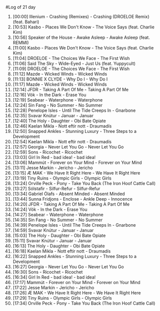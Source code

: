 #Log of 21 day

1. [00:00] Illenium - Crashing (Remixes) - Crashing (DROELOE Remix) (feat. Bahari)
1. [10:53] Kasbo - Places We Don't Know - The Voice Says (feat. Charlie Kim)
1. [10:56] Speaker of the House - Awake Asleep - Awake Asleep (feat. REMMI)
1. [11:00] Kasbo - Places We Don't Know - The Voice Says (feat. Charlie Kim)
1. [11:04] DROELOE - The Choices We Face - The First Wish
1. [11:06] Said The Sky - Wide-Eyed - Just Us (feat. Yuppycult)
1. [11:09] DROELOE - The Choices We Face - The First Wish
1. [11:12] Mazde - Wicked Winds - Wicked Winds
1. [11:13] BONNIE X CLYDE - Why Do I - Why Do I
1. [11:17] Mazde - Wicked Winds - Wicked Winds
1. [12:14] JFDR - Taking A Part Of Me - Taking A Part Of Me
1. [12:16] Vök - In the Dark - Erase You
1. [12:19] Seabear - Waterphone - Waterphone
1. [12:24] Sin Fang - No Summer - No Summer
1. [12:28] Penelope Isles - Until The Tide Creeps In - Gnarbone
1. [12:35] Svavar Knútur - Januar - Januar
1. [12:40] The Holy - Daughter - Obi Bate Opiate
1. [12:46] Kaelan Mikla - Nott eftir nott - Draumadís
1. [12:50] Snapped Ankles - Stunning Luxury - Three Steps to a Development
1. [12:54] Kaelan Mikla - Nott eftir nott - Draumadís
1. [12:57] Georgia - Never Let You Go - Never Let You Go
1. [12:59] Sons - Ricochet - Ricochet
1. [13:03] Girl In Red - bad idea! - bad idea!
1. [13:06] Mammút - Forever on Your Mind - Forever on Your Mind
1. [13:11] Jesse Markin - Jericho - Jericho
1. [13:15] Æ MAK - We Have It Right Here - We Have It Right Here
1. [13:19] Tiny Ruins - Olympic Girls - Olympic Girls
1. [13:24] Orville Peck - Pony - Take You Back (The Iron Hoof Cattle Call)
1. [13:27] Sólstafir - Silfur-Refur - Silfur-Refur
1. [13:34] Gabríel Ólafs - Absent Minded - Absent Minded
1. [13:44] Sunna Fridjons - Enclose - Ankle Deep - Innocence
1. [14:20] JFDR - Taking A Part Of Me - Taking A Part Of Me
1. [14:24] Vök - In the Dark - Erase You
1. [14:27] Seabear - Waterphone - Waterphone
1. [14:35] Sin Fang - No Summer - No Summer
1. [14:39] Penelope Isles - Until The Tide Creeps In - Gnarbone
1. [14:59] Svavar Knútur - Januar - Januar
1. [15:03] The Holy - Daughter - Obi Bate Opiate
1. [15:11] Svavar Knútur - Januar - Januar
1. [16:13] The Holy - Daughter - Obi Bate Opiate
1. [16:18] Kaelan Mikla - Nott eftir nott - Draumadís
1. [16:22] Snapped Ankles - Stunning Luxury - Three Steps to a Development
1. [16:27] Georgia - Never Let You Go - Never Let You Go
1. [16:30] Sons - Ricochet - Ricochet
1. [16:34] Girl In Red - bad idea! - bad idea!
1. [17:17] Mammút - Forever on Your Mind - Forever on Your Mind
1. [17:22] Jesse Markin - Jericho - Jericho
1. [17:26] Æ MAK - We Have It Right Here - We Have It Right Here
1. [17:29] Tiny Ruins - Olympic Girls - Olympic Girls
1. [17:34] Orville Peck - Pony - Take You Back (The Iron Hoof Cattle Call)
